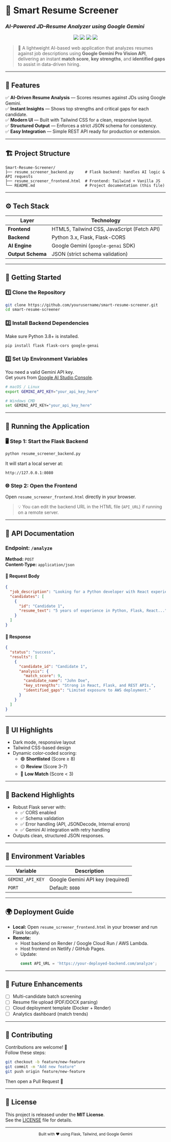 # 🧠 Smart Resume Screener  
### _AI-Powered JD–Resume Analyzer using Google Gemini_

<p align="center">
  <img src="https://img.shields.io/badge/Framework-Flask-blue?style=flat-square">
  <img src="https://img.shields.io/badge/Frontend-TailwindCSS-38b2ac?style=flat-square">
  <img src="https://img.shields.io/badge/AI-Google%20Gemini-orange?style=flat-square">
  <img src="https://img.shields.io/badge/License-MIT-green?style=flat-square">
</p>

> 🚀 A lightweight AI-based web application that analyzes resumes against job descriptions using **Google Gemini Pro Vision API**, delivering an instant **match score**, **key strengths**, and **identified gaps** to assist in data-driven hiring.

---



## 🧩 Features

✅ **AI-Driven Resume Analysis** — Scores resumes against JDs using Google Gemini.  
✅ **Instant Insights** — Shows top strengths and critical gaps for each candidate.  
✅ **Modern UI** — Built with Tailwind CSS for a clean, responsive layout.  
✅ **Structured Output** — Enforces a strict JSON schema for consistency.  
✅ **Easy Integration** — Simple REST API ready for production or extension.  

---

## 🏗️ Project Structure

```
Smart-Resume-Screener/
├── resume_screener_backend.py     # Flask backend: handles AI logic & API requests
├── resume_screener_frontend.html  # Frontend: Tailwind + Vanilla JS
└── README.md                      # Project documentation (this file)
```

---

## ⚙️ Tech Stack

| Layer | Technology |
|-------|-------------|
| **Frontend** | HTML5, Tailwind CSS, JavaScript (Fetch API) |
| **Backend** | Python 3.x, Flask, Flask-CORS |
| **AI Engine** | Google Gemini (`google-genai` SDK) |
| **Output Schema** | JSON (strict schema validation) |

---

## 🚀 Getting Started

### 1️⃣ Clone the Repository
```bash
git clone https://github.com/yourusername/smart-resume-screener.git
cd smart-resume-screener
```

### 2️⃣ Install Backend Dependencies
Make sure Python 3.8+ is installed.

```bash
pip install flask flask-cors google-genai
```

### 3️⃣ Set Up Environment Variables

You need a valid Gemini API key.  
Get yours from [Google AI Studio Console](https://aistudio.google.com/).

```bash
# macOS / Linux
export GEMINI_API_KEY="your_api_key_here"

# Windows CMD
set GEMINI_API_KEY="your_api_key_here"
```

---

## 🧠 Running the Application

### 🖥️ Step 1: Start the Flask Backend
```bash
python resume_screener_backend.py
```
It will start a local server at:
```
http://127.0.0.1:8080
```

### 🌐 Step 2: Open the Frontend
Open `resume_screener_frontend.html` directly in your browser.

> 💡 You can edit the backend URL in the HTML file (`API_URL`) if running on a remote server.

---

## 📡 API Documentation

### Endpoint: `/analyze`
**Method:** `POST`  
**Content-Type:** `application/json`

#### 🔹 Request Body
```json
{
  "job_description": "Looking for a Python developer with React experience...",
  "candidates": [
    {
      "id": "Candidate 1",
      "resume_text": "5 years of experience in Python, Flask, React..."
    }
  ]
}
```

#### 🔹 Response
```json
{
  "status": "success",
  "results": [
    {
      "candidate_id": "Candidate 1",
      "analysis": {
        "match_score": 9,
        "candidate_name": "John Doe",
        "key_strengths": "Strong in React, Flask, and REST APIs.",
        "identified_gaps": "Limited exposure to AWS deployment."
      }
    }
  ]
}
```

---

## 🎨 UI Highlights

- Dark mode, responsive layout  
- Tailwind CSS-based design  
- Dynamic color-coded scoring:
  - 🟢 **Shortlisted** (Score ≥ 8)
  - 🟡 **Review** (Score 3–7)
  - 🔴 **Low Match** (Score < 3)

---

## 🧩 Backend Highlights

- Robust Flask server with:
  - ✅ CORS enabled  
  - ✅ Schema validation  
  - ✅ Error handling (API, JSONDecode, Internal errors)
  - ✅ Gemini AI integration with retry handling  
- Outputs clean, structured JSON responses.

---

## 🧾 Environment Variables

| Variable | Description |
|-----------|--------------|
| `GEMINI_API_KEY` | Google Gemini API key (required) |
| `PORT` | Default: `8080` |

---

## 🌍 Deployment Guide

- **Local:** Open `resume_screener_frontend.html` in your browser and run Flask locally.
- **Remote:**  
  - Host backend on Render / Google Cloud Run / AWS Lambda.  
  - Host frontend on Netlify / GitHub Pages.  
  - Update:
    ```js
    const API_URL = 'https://your-deployed-backend.com/analyze';
    ```

---

## 🧪 Future Enhancements

- [ ] Multi-candidate batch screening  
- [ ] Resume file upload (PDF/DOCX parsing)  
- [ ] Cloud deployment template (Docker + Render)  
- [ ] Analytics dashboard (match trends)  

---

## 🤝 Contributing

Contributions are welcome! 🎉  
Follow these steps:

```bash
git checkout -b feature/new-feature
git commit -m "Add new feature"
git push origin feature/new-feature
```

Then open a Pull Request 🚀

---

## 📜 License

This project is released under the **MIT License**.  
See the [LICENSE](LICENSE) file for details.

---

<p align="center">
  <sub>Built with ❤️ using Flask, Tailwind, and Google Gemini</sub>
</p>
